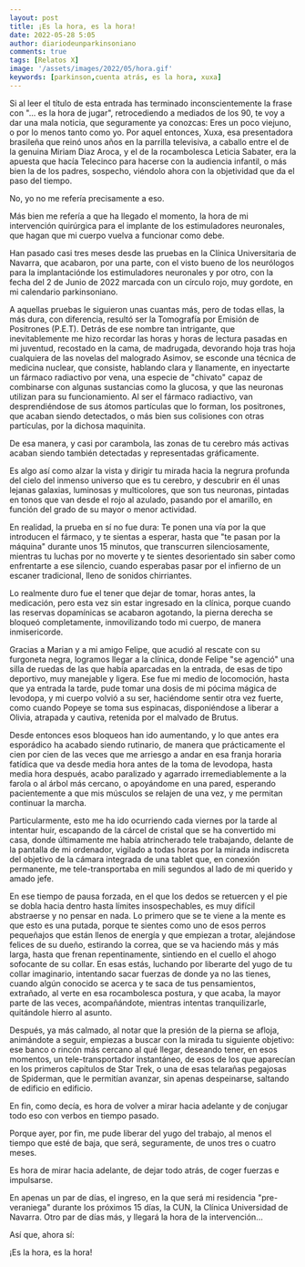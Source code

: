 ```yaml
---
layout: post
title: ¡Es la hora, es la hora!
date: 2022-05-28 5:05
author: diariodeunparkinsoniano
comments: true
tags: [Relatos X]
image: '/assets/images/2022/05/hora.gif'
keywords: [parkinson,cuenta atrás, es la hora, xuxa]
---
```

Si al leer el título de esta entrada has terminado inconscientemente la frase con "... es la hora de jugar", retrocediendo a mediados de los 90, te voy a dar una mala noticia, que seguramente ya conozcas: Eres un poco viejuno, o por lo menos tanto como yo.
Por aquel entonces, Xuxa, esa presentadora brasileña que reinó unos años en la parrilla televisiva, a caballo entre el de la genuina Miriam Diaz Aroca, y el de la rocambolesca Leticia Sabater, era la apuesta que hacía Telecinco para hacerse con la audiencia infantil, o más bien la de los padres, sospecho, viéndolo ahora con la objetividad que da el paso del tiempo.

No, yo no me refería precisamente a eso.

Más bien me refería a que ha llegado el momento, la hora de mi intervención quirúrgica para el implante de los estimuladores neuronales, que hagan que mi cuerpo vuelva a funcionar como debe.

Han pasado casi tres meses desde las pruebas en la Clínica Universitaria de Navarra, que acabaron, por una parte, con el visto bueno de los neurólogos para la implantaciónde los estimuladores neuronales y por otro, con la fecha del 2 de Junio de 2022 marcada con un círculo rojo, muy gordote, en mi calendario parkinsoniano.

A aquellas pruebas le siguieron unas cuantas más, pero de todas ellas, la más dura, con diferencia, resultó ser la Tomografía por Emisión de Positrones (P.E.T).
Detrás de ese nombre tan intrigante, que inevitablemente me hizo recordar las horas y horas de lectura pasadas en mi juventud, recostado en la cama, de madrugada, devorando hoja tras hoja cualquiera de las novelas del malogrado Asimov, se esconde una técnica de medicina nuclear, que consiste, hablando clara y llanamente, en inyectarte un fármaco radiactivo por vena, una especie de "chivato" capaz de combinarse con algunas sustancias como la glucosa, y que las neuronas utilizan para su funcionamiento.
Al ser el fármaco radiactivo, van desprendiéndose de sus átomos partículas que lo forman, los positrones, que acaban siendo detectados, o más bien sus colisiones con  otras partículas, por la dichosa maquinita.

De esa manera, y casi por carambola, las zonas de tu cerebro más activas acaban siendo también detectadas y representadas gráficamente. 

Es algo así como alzar la vista y dirigir tu mirada hacia la negrura profunda del cielo del inmenso universo que es tu cerebro, y descubrir en él unas lejanas galaxias, luminosas y multicolores, que son tus neuronas, pintadas en tonos que van desde el rojo al azulado, pasando por el amarillo, en función del grado de su mayor o menor actividad.

En realidad, la prueba en sí no fue dura: Te ponen una vía por la que introducen el fármaco, y te sientas a esperar, hasta que "te pasan por la máquina" durante unos 15 minutos, que transcurren silenciosamente, mientras tu luchas por no moverte y te sientes desorientado sin saber como enfrentarte a ese silencio, cuando esperabas pasar por el infierno de un escaner tradicional, lleno de sonidos chirriantes.

Lo realmente duro fue el tener que dejar de tomar, horas antes, la medicación, pero esta vez sin estar ingresado en la clínica, porque cuando las reservas dopamínicas se acabaron agotando, la pierna derecha se bloqueó completamente, inmovilizando todo mi cuerpo, de manera inmisericorde. 

Gracias a Marian y a mi amigo Felipe, que acudió al rescate con su furgoneta negra, logramos llegar a la clínica, donde Felipe "se agenció" una silla de ruedas de las que había aparcadas en la entrada, de esas de tipo deportivo, muy manejable y ligera. Ese fue mi medio de locomoción, hasta que ya entrada la tarde, pude tomar una dosis de mi pócima mágica de levodopa, y mi cuerpo volvió a su ser, haciéndome sentir otra vez fuerte, como cuando Popeye se toma sus espinacas, disponiéndose a liberar a Olivia, atrapada y cautiva, retenida por el malvado de Brutus.

Desde entonces esos bloqueos han ido aumentando, y lo que antes era esporádico ha acabado siendo rutinario, de manera que prácticamente el cien por cien de las veces que me arriesgo a andar en esa franja horaria fatídica que va desde media hora antes de la toma de levodopa, hasta media hora después, acabo paralizado y agarrado irremediablemente a la farola o al árbol más cercano, o apoyándome en una pared, esperando pacientemente a que mis músculos se relajen de una vez, y me permitan continuar la marcha.

Particularmente, esto me ha ido ocurriendo cada viernes por la tarde al intentar huir, escapando de la cárcel de cristal que se ha convertido mi casa, donde últimamente me había atrincherado tele trabajando, delante de la pantalla de mi ordenador, vigilado a todas horas por la mirada indiscreta del objetivo de la cámara integrada de una tablet que, en conexión permanente, me tele-transportaba en mili segundos al lado de mi querido y amado jefe.

En ese tiempo de pausa forzada, en el que los dedos se retuercen y el pie se dobla hacia dentro hasta límites insospechables, es muy difícil abstraerse y no pensar en nada.
Lo primero que se te viene a la mente es que esto es una putada, porque te sientes como uno de esos perros pequeñajos que están llenos de energía y que empiezan a trotar, alejándose felices de su dueño, estirando la correa, que se va haciendo más y más larga, hasta que frenan repentinamente, sintiendo en el cuello el ahogo sofocante de su collar.
En esas estás, luchando por liberarte del yugo de tu collar imaginario, intentando sacar fuerzas de donde ya no las tienes, cuando algún conocido se acerca y te saca de tus pensamientos, extrañado, al verte en esa rocambolesca postura, y que acaba, la mayor parte de las veces, acompañándote, mientras intentas tranquilizarle, quitándole hierro al asunto. 

Después, ya más calmado, al notar que la presión de la pierna se afloja, animándote a seguir, empiezas a buscar con la mirada tu siguiente objetivo: ese banco o rincón más cercano al qué llegar, deseando tener, en esos momentos, un tele-transportador instantáneo, de esos de los que aparecían en los primeros capítulos de Star Trek, o una de esas telarañas pegajosas de Spiderman, que le permitían avanzar, sin apenas despeinarse, saltando de edificio en edificio.

En fin, como decía, es hora de volver a mirar hacia adelante y de conjugar todo eso con verbos en tiempo pasado.

Porque ayer, por fin, me pude liberar del yugo del trabajo, al menos el tiempo que esté de baja, que será, seguramente, de unos tres o cuatro meses.

Es hora de mirar hacia adelante, de dejar todo atrás, de coger fuerzas e impulsarse.

En apenas un par de días, el ingreso, en la que será mi residencia "pre-veraniega" durante los próximos 15 días, la CUN, la Clínica Universidad de Navarra.
Otro par de días más, y llegará la hora de la intervención...

Así que, ahora sí:

¡Es la hora, es la hora!

